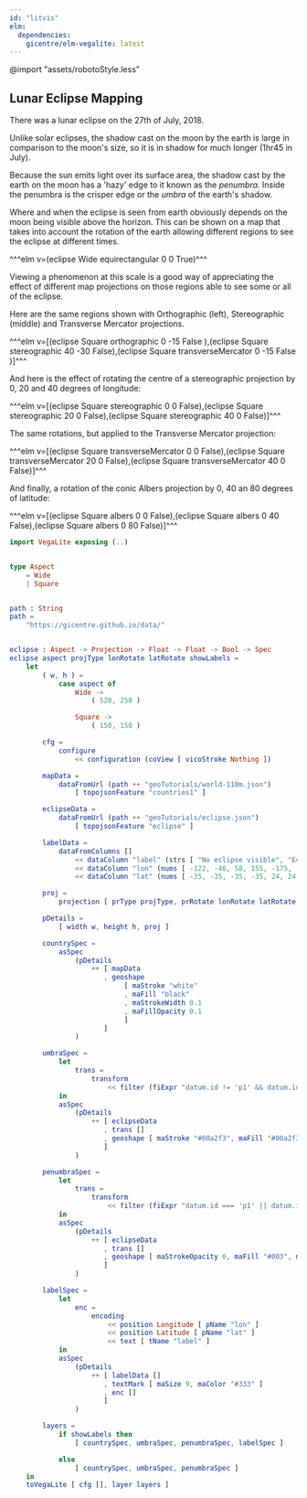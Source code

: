 ```yaml
---
id: "litvis"
elm:
  dependencies:
    gicentre/elm-vegalite: latest
---
```


@import "assets/robotoStyle.less"

## Lunar Eclipse Mapping

There was a lunar eclipse on the 27th of July, 2018.

Unlike solar eclipses, the shadow cast on the moon by the earth is large in comparison to the moon's size, so it is in shadow for much longer (1hr45 in July).

Because the sun emits light over its surface area, the shadow cast by the earth on the moon has a 'hazy' edge to it known as the _penumbra_. Inside the penumbra is the crisper edge or the _umbra_ of the earth's shadow.

Where and when the eclipse is seen from earth obviously depends on the moon being visible above the horizon. This can be shown on a map that takes into account the rotation of the earth allowing different regions to see the eclipse at different times.

^^^elm v=(eclipse Wide equirectangular 0 0 True)^^^

Viewing a phenomenon at this scale is a good way of appreciating the effect of different map projections on those regions able to see some or all of the eclipse.

Here are the same regions shown with Orthographic (left), Stereographic (middle) and Transverse Mercator projections.

^^^elm v=[(eclipse Square orthographic 0 -15 False ),(eclipse Square stereographic 40 -30 False),(eclipse Square transverseMercator 0 -15 False )]^^^

And here is the effect of rotating the centre of a stereographic projection by 0, 20 and 40 degrees of longitude:

^^^elm v=[(eclipse Square stereographic 0 0 False),(eclipse Square stereographic 20 0 False),(eclipse Square stereographic 40 0 False)]^^^

The same rotations, but applied to the Transverse Mercator projection:

^^^elm v=[(eclipse Square transverseMercator 0 0 False),(eclipse Square transverseMercator 20 0 False),(eclipse Square transverseMercator 40 0 False)]^^^

And finally, a rotation of the conic Albers projection by 0, 40 an 80 degrees of latitude:

^^^elm v=[(eclipse Square albers 0 0 False),(eclipse Square albers 0 40 False),(eclipse Square albers 0 80 False)]^^^

```elm {l=hidden}
import VegaLite exposing (..)


type Aspect
    = Wide
    | Square


path : String
path =
    "https://gicentre.github.io/data/"


eclipse : Aspect -> Projection -> Float -> Float -> Bool -> Spec
eclipse aspect projType lonRotate latRotate showLabels =
    let
        ( w, h ) =
            case aspect of
                Wide ->
                    ( 520, 250 )

                Square ->
                    ( 150, 150 )

        cfg =
            configure
                << configuration (coView [ vicoStroke Nothing ])

        mapData =
            dataFromUrl (path ++ "geoTutorials/world-110m.json")
                [ topojsonFeature "countries1" ]

        eclipseData =
            dataFromUrl (path ++ "geoTutorials/eclipse.json")
                [ topojsonFeature "eclipse" ]

        labelData =
            dataFromColumns []
                << dataColumn "label" (strs [ "No eclipse visible", "Eclipse at moonrise", "All eclipse visible", "Eclipse at moonset", "p1", "p4", "u4", "u3", "u2", "u1", "p1", "p4", "u4", "u3", "u2", "u1" ])
                << dataColumn "lon" (nums [ -122, -46, 58, 155, -175, -70, -52, -33, -10, 8, 25, 90, 108, 126, 149, 167 ])
                << dataColumn "lat" (nums [ -35, -35, -35, -35, 24, 24, 24, 24, 24, 24, 24, 24, 24, 24, 24, 24 ])

        proj =
            projection [ prType projType, prRotate lonRotate latRotate 0 ]

        pDetails =
            [ width w, height h, proj ]

        countrySpec =
            asSpec
                (pDetails
                    ++ [ mapData
                       , geoshape
                            [ maStroke "white"
                            , maFill "black"
                            , maStrokeWidth 0.1
                            , maFillOpacity 0.1
                            ]
                       ]
                )

        umbraSpec =
            let
                trans =
                    transform
                        << filter (fiExpr "datum.id != 'p1' && datum.id != 'p4'")
            in
            asSpec
                (pDetails
                    ++ [ eclipseData
                       , trans []
                       , geoshape [ maStroke "#00a2f3", maFill "#00a2f3", maFillOpacity 0.1 ]
                       ]
                )

        penumbraSpec =
            let
                trans =
                    transform
                        << filter (fiExpr "datum.id === 'p1' || datum.id == 'p4'")
            in
            asSpec
                (pDetails
                    ++ [ eclipseData
                       , trans []
                       , geoshape [ maStrokeOpacity 0, maFill "#003", maFillOpacity 0.1 ]
                       ]
                )

        labelSpec =
            let
                enc =
                    encoding
                        << position Longitude [ pName "lon" ]
                        << position Latitude [ pName "lat" ]
                        << text [ tName "label" ]
            in
            asSpec
                (pDetails
                    ++ [ labelData []
                       , textMark [ maSize 9, maColor "#333" ]
                       , enc []
                       ]
                )

        layers =
            if showLabels then
                [ countrySpec, umbraSpec, penumbraSpec, labelSpec ]

            else
                [ countrySpec, umbraSpec, penumbraSpec ]
    in
    toVegaLite [ cfg [], layer layers ]
```
